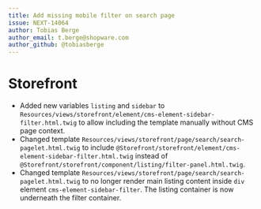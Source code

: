 ```yaml
---
title: Add missing mobile filter on search page
issue: NEXT-14064
author: Tobias Berge
author_email: t.berge@shopware.com 
author_github: @tobiasberge
---
```

# Storefront
* Added new variables `listing` and `sidebar` to `Resources/views/storefront/element/cms-element-sidebar-filter.html.twig` to allow including the template manually without CMS page context.
* Changed template `Resources/views/storefront/page/search/search-pagelet.html.twig` to include `@Storefront/storefront/element/cms-element-sidebar-filter.html.twig` instead of `@Storefront/storefront/component/listing/filter-panel.html.twig`.
* Changed template `Resources/views/storefront/page/search/search-pagelet.html.twig` to no longer render main listing content inside `div` element `cms-element-sidebar-filter`. The listing container is now underneath the filter container.
